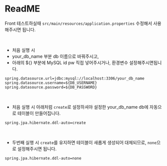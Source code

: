 # ReadME

Front 테스트하실때 `src/main/resources/application.properties` 수정해서 사용해주시면 됩니다.

<br/>

- 처음 실행 시
- your_db_name 부분 db 이름으로 바꿔주시고,
- 아래의 ${} 부분에 MySQL id pw 직접 넣어주시거나, 환경변수 설정해주시면됩니다.

```
spring.datasource.url=jdbc:mysql://localhost:3306/your_db_name
spring.datasource.username=${DB_USERNAME}
spring.datasource.password=${DB_PASSWORD}
```
<br>

- 처음 실행 시 아래처럼 `create`로 설정하셔야 설정한 your_db_name db에 자동으로 테이블이 만들어집니다.
```
spring.jpa.hibernate.ddl-auto=create
```
<br>

- 두번째 실행 시 `create`를 유지하면 테이블이 새롭게 생성되어 대체되므로, `none`으로 설정해주시면 됩니다.
```
spring.jpa.hibernate.ddl-auto=none
```
